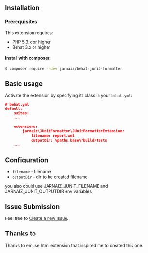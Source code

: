 ## Installation

### Prerequisites

This extension requires:

* PHP 5.3.x or higher
* Behat 3.x or higher

#### Install with composer:

```bash
$ composer require --dev jarnaiz/behat-junit-formatter
```

## Basic usage

Activate the extension by specifying its class in your `behat.yml`:

```json
# behat.yml
default:
    suites:
    ...

    extensions:
        jarnaiz\JUnitFormatter\JUnitFormatterExtension:
            filename: report.xml
            outputDir: %paths.base%/build/tests
    ...
```

## Configuration

* `filename` - filename
* `outputDir` - dir to be created filename

you also could use JARNAIZ_JUNIT_FILENAME and JARNAIZ_JUNIT_OUTPUTDIR env variables

## Issue Submission

Feel free to [Create a new issue](https://github.com/j-arnaiz/behat-junit-formatter/issues/new).

## Thanks to

Thanks to emuse html extension that inspired me to created this one.

